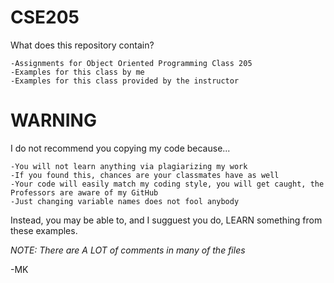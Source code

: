 CSE205
======

What does this repository contain?
	
	-Assignments for Object Oriented Programming Class 205
	-Examples for this class by me
	-Examples for this class provided by the instructor


WARNING
=======

I do not recommend you copying my code because...
	
	-You will not learn anything via plagiarizing my work
	-If you found this, chances are your classmates have as well
	-Your code will easily match my coding style, you will get caught, the Professors are aware of my GitHub
	-Just changing variable names does not fool anybody

Instead, you may be able to, and I sugguest you do, LEARN something from these examples.

*NOTE: There are A LOT of comments in many of the files*

-MK

